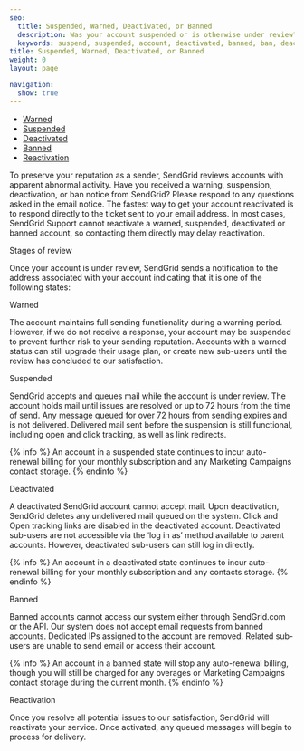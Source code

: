 ```yaml
---
seo:
  title: Suspended, Warned, Deactivated, or Banned
  description: Was your account suspended or is otherwise under review? Learn more here...
  keywords: suspend, suspended, account, deactivated, banned, ban, deactivate, warn, warning, access, compromise, reactivate, stopped, stop, reactivated, turn, frozen, under, review, deactivated, compliance
title: Suspended, Warned, Deactivated, or Banned
weight: 0
layout: page

navigation:
  show: true
---
```

- [Warned](#-Warned)
- [Suspended](#-Suspended)
- [Deactivated](#-Deactivated)
- [Banned](#-Banned)
- [Reactivation](#-Reactivation)

To preserve your reputation as a sender, SendGrid reviews accounts with apparent abnormal activity. Have you received a warning, suspension, deactivation, or ban notice from SendGrid? Please respond to any questions asked in the email notice. The fastest way to get your account reactivated is to respond directly to the ticket sent to your email address. In most cases, SendGrid Support cannot reactivate a warned, suspended, deactivated or banned account, so contacting them directly may delay reactivation.

<page-anchor el="h2">
Stages of review
</page-anchor>

Once your account is under review, SendGrid sends a notification to the address associated with your account indicating that it is one of the following states:

<page-anchor el="h3">
Warned
</page-anchor>

The account maintains full sending functionality during a warning period. However, if we do not receive a response, your account may be suspended to prevent further risk to your sending reputation. Accounts with a warned status can still upgrade their usage plan, or create new sub-users until the review has concluded to our satisfaction.

<page-anchor el="h3">
Suspended
</page-anchor>

SendGrid accepts and queues mail while the account is under review. The account holds mail until issues are resolved or up to 72 hours from the time of send. Any message queued for over 72 hours from sending expires and is not delivered. Delivered mail sent before the suspension is still functional, including open and click tracking, as well as link redirects.

{% info %}
An account in a suspended state continues to incur auto-renewal billing for your monthly subscription and any Marketing Campaigns contact storage.
{% endinfo %}

<page-anchor el="h3">
Deactivated
</page-anchor>

A deactivated SendGrid account cannot accept mail. Upon deactivation, SendGrid deletes any undelivered mail queued on the system. Click and Open tracking links are disabled in the deactivated account.  Deactivated sub-users are not accessible via the ‘log in as’ method available to parent accounts. However, deactivated sub-users can still log in directly.

{% info %}
An account in a deactivated state continues to incur auto-renewal billing for your monthly subscription and any contacts storage.
{% endinfo %}

<page-anchor el="h3">
Banned
</page-anchor>

Banned accounts cannot access our system either through SendGrid.com or the API. Our system does not accept email requests from banned accounts. Dedicated IPs assigned to the account are removed.  Related sub-users are unable to send email or access their account.

{% info %}
An account in a banned state will stop any auto-renewal billing, though you will still be charged for any overages or Marketing Campaigns contact storage during the current month.
{% endinfo %}

<page-anchor el="h3">
Reactivation
</page-anchor>

Once you resolve all potential issues to our satisfaction, SendGrid will reactivate your service. Once activated, any queued messages will begin to process for delivery.
